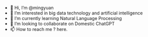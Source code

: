 - 👋 Hi, I’m @mingyuan
- 👀 I’m interested in big data technology and artificial intelligence
- 🌱 I’m currently learning Natural Language Processing
- 💞️ I’m looking to collaborate on Domestic ChatGPT
- 📫 How to reach me ? here.

<!---
mingyuanHub/mingyuanHub is a ✨ special ✨ repository because its `README.md` (this file) appears on your GitHub profile.
You can click the Preview link to take a look at your changes.
--->
